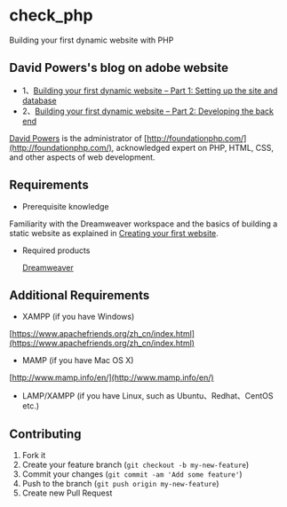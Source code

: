 # check_php

Building your first dynamic website with PHP

## David Powers's blog on adobe website

* 1、[Building your first dynamic website – Part 1: Setting up the site and database](http://www.adobe.com/devnet/dreamweaver/articles/first_dynamic_site_pt1.html)
* 2、[Building your first dynamic website – Part 2: Developing the back end](http://www.adobe.com/devnet/dreamweaver/articles/first_dynamic_site_pt2.html)

[David Powers](http://foundationphp.com/about.php) is the administrator of [http://foundationphp.com/](http://foundationphp.com/), acknowledged expert on PHP, HTML, CSS, and other aspects of web development.

## Requirements

* Prerequisite knowledge

 Familiarity with the Dreamweaver workspace and the basics of building a static website as explained in [Creating your first website](https://helpx.adobe.com/dreamweaver/learn/tutorials/how-to/first-website-part1.html).
* Required products

  [Dreamweaver](http://www.adobe.com/cfusion/tdrc/index.cfm?product=dreamweaver&loc=cn)
  
## Additional Requirements
* XAMPP (if you have Windows)

 [https://www.apachefriends.org/zh_cn/index.html](https://www.apachefriends.org/zh_cn/index.html)
* MAMP (if you have Mac OS X)

 [http://www.mamp.info/en/](http://www.mamp.info/en/)
* LAMP/XAMPP (if you have Linux, such as Ubuntu、Redhat、CentOS etc.)

## Contributing

1. Fork it
2. Create your feature branch (`git checkout -b my-new-feature`)
3. Commit your changes (`git commit -am 'Add some feature'`)
4. Push to the branch (`git push origin my-new-feature`)
5. Create new Pull Request
